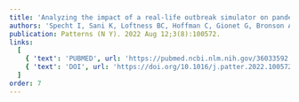 ```yaml
---
title: 'Analyzing the impact of a real-life outbreak simulator on pandemic mitigation: An epidemiological modeling study.'
authors: 'Specht I, Sani K, Loftness BC, Hoffman C, Gionet G, Bronson A, Marshall J, Decker C, Bailey L, Siyanbade T, Kemball M, Pickett BE, Hanage WP, Brown T, Sabeti PC, Colubri A.'
publication: Patterns (N Y). 2022 Aug 12;3(8):100572.
links:
  [
    { 'text': 'PUBMED', url: 'https://pubmed.ncbi.nlm.nih.gov/36033592' },
    { 'text': 'DOI', url: 'https://doi.org/10.1016/j.patter.2022.100572' },
  ]
order: 7
---
```

